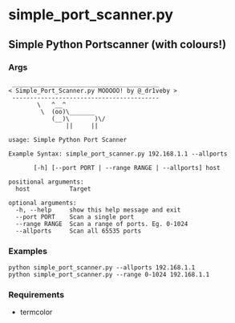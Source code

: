 # simple_port_scanner.py

## Simple Python Portscanner (with colours!)

### Args
```
 _________________________________________
< Simple_Port_Scanner.py MOOOOO! by @_dr1veby >
 -----------------------------------------
        \   ^__^
         \  (oo)\_______
            (__)\       )\/
                ||     ||
                
usage: Simple Python Port Scanner

Example Syntax: simple_port_scanner.py 192.168.1.1 --allports

       [-h] [--port PORT | --range RANGE | --allports] host

positional arguments:
  host           Target

optional arguments:
  -h, --help     show this help message and exit
  --port PORT    Scan a single port
  --range RANGE  Scan a range of ports. Eg. 0-1024
  --allports     Scan all 65535 ports
  ```
### Examples
```
python simple_port_scanner.py --allports 192.168.1.1
python simple_port_scanner.py --range 0-1024 192.168.1.1  
```
### Requirements
  
- termcolor
